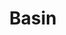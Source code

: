 ---
title: "Basin"
website: "https://usebasin.com/"
description: "Process, deliver, and securely store your submission data"
draft: false
tool: ["Form"]
---